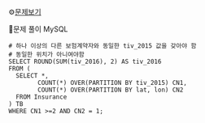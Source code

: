⚙[문제보기](https://leetcode.com/problems/investments-in-2016/)



🔎문제 풀이
MySQL
```MySQL
# 하나 이상의 다른 보험계약자와 동일한 tiv_2015 값을 갖아야 함
# 동일한 위치가 아니여야함
SELECT ROUND(SUM(tiv_2016), 2) AS tiv_2016
FROM (
  SELECT *,
        COUNT(*) OVER(PARTITION BY tiv_2015) CN1,
        COUNT(*) OVER(PARTITION BY lat, lon) CN2
  FROM Insurance
) TB
WHERE CN1 >=2 AND CN2 = 1;
```